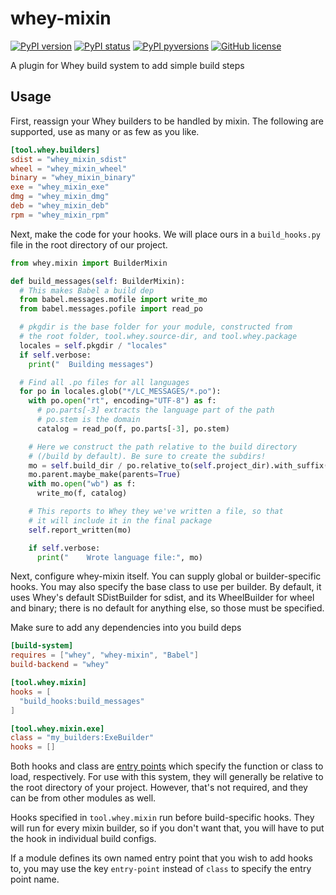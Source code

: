 # whey-mixin

[![PyPI version](https://img.shields.io/pypi/v/whey-mixin.svg)](https://pypi.python.org/pypi/whey-mixin/)
[![PyPI status](https://img.shields.io/pypi/status/whey-mixin.svg)](https://pypi.python.org/pypi/whey-mixin/)
[![PyPI pyversions](https://img.shields.io/pypi/pyversions/whey-mixin.svg)](https://pypi.python.org/pypi/whey-mixin/)
[![GitHub license](https://img.shields.io/github/license/logicplace/whey-mixin.svg)](https://github.com/logicplace/whey-mixin/blob/master/LICENSE)

A plugin for Whey build system to add simple build steps

## Usage

First, reassign your Whey builders to be handled by mixin. The following are supported, use as many or as few as you like.

```toml
[tool.whey.builders]
sdist = "whey_mixin_sdist"
wheel = "whey_mixin_wheel"
binary = "whey_mixin_binary"
exe = "whey_mixin_exe"
dmg = "whey_mixin_dmg"
deb = "whey_mixin_deb"
rpm = "whey_mixin_rpm"
```

Next, make the code for your hooks. We will place ours in a `build_hooks.py` file in the root directory of our project.

```py
from whey.mixin import BuilderMixin

def build_messages(self: BuilderMixin):
  # This makes Babel a build dep
  from babel.messages.mofile import write_mo
  from babel.messages.pofile import read_po

  # pkgdir is the base folder for your module, constructed from
  # the root folder, tool.whey.source-dir, and tool.whey.package
  locales = self.pkgdir / "locales"
  if self.verbose:
    print("  Building messages")

  # Find all .po files for all languages
  for po in locales.glob("*/LC_MESSAGES/*.po"):
    with po.open("rt", encoding="UTF-8") as f:
      # po.parts[-3] extracts the language part of the path
      # po.stem is the domain
      catalog = read_po(f, po.parts[-3], po.stem)

    # Here we construct the path relative to the build directory
    # (/build by default). Be sure to create the subdirs!
    mo = self.build_dir / po.relative_to(self.project_dir).with_suffix(".mo")
    mo.parent.maybe_make(parents=True)
    with mo.open("wb") as f:
      write_mo(f, catalog)

    # This reports to Whey they we've written a file, so that
    # it will include it in the final package
    self.report_written(mo)

    if self.verbose:
      print("    Wrote language file:", mo)
```

Next, configure whey-mixin itself. You can supply global or builder-specific hooks. You may also specify the base class to use per builder. By default, it uses Whey's default SDistBuilder for sdist, and its WheelBuilder for wheel and binary; there is no default for anything else, so those must be specified.

Make sure to add any dependencies into you build deps

```toml
[build-system]
requires = ["whey", "whey-mixin", "Babel"]
build-backend = "whey"

[tool.whey.mixin]
hooks = [
  "build_hooks:build_messages"
]

[tool.whey.mixin.exe]
class = "my_builders:ExeBuilder"
hooks = []
```

Both hooks and class are [entry points](https://packaging.python.org/en/latest/specifications/entry-points/) which specify the function or class to load, respectively. For use with this system, they will generally be relative to the root directory of your project. However, that's not required, and they can be from other modules as well.

Hooks specified in `tool.whey.mixin` run before build-specific hooks. They will run for every mixin builder, so if you don't want that, you will have to put the hook in individual build configs.

If a module defines its own named entry point that you wish to add hooks to, you may use the key `entry-point` instead of `class` to specify the entry point name.
